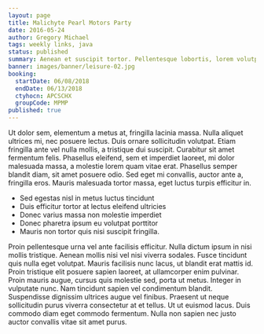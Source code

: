 ```yaml
---
layout: page
title: Malichyte Pearl Motors Party
date: 2016-05-24
author: Gregory Michael
tags: weekly links, java
status: published
summary: Aenean et suscipit tortor. Pellentesque lobortis, lorem volutpat eleifend.
banner: images/banner/leisure-02.jpg
booking:
  startDate: 06/08/2018
  endDate: 06/13/2018
  ctyhocn: APCSCHX
  groupCode: MPMP
published: true
---
```

Ut dolor sem, elementum a metus at, fringilla lacinia massa. Nulla aliquet ultrices mi, nec posuere lectus. Duis ornare sollicitudin volutpat. Etiam fringilla ante vel nulla mollis, a tristique dui suscipit. Curabitur sit amet fermentum felis. Phasellus eleifend, sem et imperdiet laoreet, mi dolor malesuada massa, a molestie lorem quam vitae erat. Phasellus semper blandit diam, sit amet posuere odio. Sed eget mi convallis, auctor ante a, fringilla eros. Mauris malesuada tortor massa, eget luctus turpis efficitur in.

* Sed egestas nisl in metus luctus tincidunt
* Duis efficitur tortor at lectus eleifend ultricies
* Donec varius massa non molestie imperdiet
* Donec pharetra ipsum eu volutpat porttitor
* Mauris non tortor quis nisi suscipit fringilla.

Proin pellentesque urna vel ante facilisis efficitur. Nulla dictum ipsum in nisi mollis tristique. Aenean mollis nisi vel nisi viverra sodales. Fusce tincidunt quis nulla eget volutpat. Mauris facilisis nunc lacus, ut blandit erat mattis id. Proin tristique elit posuere sapien laoreet, at ullamcorper enim pulvinar. Proin mauris augue, cursus quis molestie sed, porta ut metus. Integer in vulputate nunc. Nam tincidunt sapien vel condimentum blandit. Suspendisse dignissim ultrices augue vel finibus. Praesent ut neque sollicitudin purus viverra consectetur at et tellus. Ut ut euismod lacus. Duis commodo diam eget commodo fermentum. Nulla non sapien nec justo auctor convallis vitae sit amet purus.
